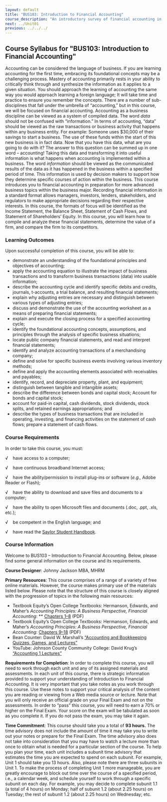 ```yaml
---
layout: default
title: "BUS103: Introduction to Financial Accounting"
course_description: "An introductory survey of financial accounting in preparation for more advanced business courses. Topics include the compilation and analysis of financial statements, determination of the value of a firm, and evaluation of a firm and its competitors."
next: ../Unit01
previous: ../../../
---
```

Course Syllabus for "BUS103: Introduction to Financial Accounting"
------------------------------------------------------------------

Accounting can be considered the language of business. If you are
learning accounting for the first time, embracing its foundational
concepts may be a challenging process. Mastery of accounting primarily
rests in your ability to critically think through and synthesize the
information as it applies to a given situation. You should approach the
learning of accounting the same way you would approach learning a
foreign language; It will take time and practice to ensure you remember
the concepts. There are a number of sub-disciplines that fall under the
umbrella of “accounting,” but in this course, we will be focused on
financial accounting. Accounting as a business discipline can be viewed
as a system of compiled data. The word *data* should not be confused
with “information.” In terms of accounting, “data” should be viewed as
the raw transactions or business activity that happens within any
business entity. For example: Someone uses $30,000 of their savings to
start a business. The use of these funds within the start of this new
business is in fact data. Now that you have this data, what are you
going to do with it? The answer to this question can be summed up in one
word – accounting! Taking this data and transforming it into useful
information is what happens when accounting is implemented within a
business. The word *information* should be viewed as the communicated
results of the data as it has happened in the business within a
specified period of time. This information is used by decision makers to
support how they determine specific courses of action within the
business. This course introduces you to financial accounting in
preparation for more advanced business topics within the business
major. Recording financial information in a standard format allows
managers, investors, lenders, stakeholders, and regulators to make
appropriate decisions regarding their respective interests. In this
course, the formats of focus will be identified as the Income Statement,
the Balance Sheet, Statement of Cash Flows, and Statement of
Shareholders’ Equity. In this course, you will learn how to compile and
analyze these financial statements, determine the value of a firm, and
compare the firm to its competitors.

### Learning Outcomes

Upon successful completion of this course, you will be able to:  

-   demonstrate an understanding of the foundational principles and
    objectives of accounting;
-   apply the accounting equation to illustrate the impact of business
    transactions and to transform business transactions (data) into
    usable information;
-   describe the accounting cycle and identify specific debits and
    credits, journals, t-accounts, a trial balance, and resulting
    financial statements;
-   explain why adjusting entries are necessary and distinguish between
    various types of adjusting entries;
-   discuss and demonstrate the use of the accounting worksheet as a
    means of preparing financial statements;
-   explain and execute the closing process for a specified accounting
    cycle;
-   identify the foundational accounting concepts, assumptions, and
    principles through the analysis of specific business situations;
-   locate public company financial statements, and read and interpret
    financial statements;
-   identify and analyze accounting transactions of a merchandising
    company;
-   define and solve for specific business events involving various
    inventory methods;
-   define and apply the accounting elements associated with receivables
    and payables;
-   identify, record, and depreciate property, plant, and equipment;
-   distinguish between tangible and intangible assets;
-   describe the difference between bonds and capital stock; Account for
    bonds and capital stock;
-   account for paid-in capital, cash dividends, stock dividends, stock
    splits, and retained earnings appropriations; and
-   describe the types of business transactions that are included in
    operating, investing, and financing activities on the statement of
    cash flows; prepare a statement of cash flows.

### Course Requirements

In order to take this course, you must:  
  
 √    have access to a computer;  
  
 √    have continuous broadband Internet access;  
  
 √    have the ability/permission to install plug-ins or software
(*e.g.,* Adobe Reader or Flash);  
  
 √    have the ability to download and save files and documents to a
computer;  
  
 √    have the ability to open Microsoft files and documents (.doc,
.ppt, .xls, etc.);  
  
 √    be competent in the English language; and  
  
 √    have read the [Saylor Student
Handbook](http://www.saylor.org/site/wp-content/uploads/2012/05/Saylor-StudentHandbook.pdf).

### Course Information

Welcome to BUS103 – Introduction to Financial Accounting. Below, please
find some general information on the course and its requirements.  
  
 **Course Designer**: Johnny Jackson MBA, MHRM  
  
 **Primary Resources**: This course comprises of a range of a variety of
free online materials. However, the course makes primary use of the
materials listed below. Please note that the structure of this course is
closely aligned with the progression of topics in the following main
resources:  

-   Textbook Equity’s Open College Textbooks: Hermanson, Edwards, and
    Maher’s *Accounting Principles: A Business Perspective, Financial
    Accounting*: ** [Chapters
    1–8](http://www.saylor.org/site/wp-content/uploads/2011/11/BUS103-TEXTBOOK.pdf) (PDF)
-   Textbook Equity’s Open College Textbooks: Hermanson, Edwards, and
    Maher’s *Accounting Principles: A Business Perspective, Financial
    Accounting*: [Chapters
    9–18](http://www.saylor.org/site/wp-content/uploads/2011/11/BUS103-TEXTBOOK2.pdf) (PDF)
-   Bean Counter: David W. Marshall’s [“Accounting and Bookkeeping
    Quizzes, Games, and
    Lectures”](http://www.dwmbeancounter.com/BCTutorSite/TestLectures/BCLectures/BCLectures.html)
-   YouTube: Johnson County Community College: David Krug’s [“Accounting
    1 Lectures”](http://www.youtube.com/course?list=EC259DBFA47F3B4761)

**Requirements for Completion**: In order to complete this course, you
will need to work through each unit and any of its assigned materials
and assessments. In each unit of this course, there is strategic
information provided to support your understanding of Introduction to
Financial Accounting. It is very important that you take notes as you
work through this course. Use these notes to support your critical
analysis of the content you are reading or viewing from a Web media
source or lecture. Note that you will only receive an official grade on
your Final Exam and not on the assessments. In order to “pass” this
course, you will need to earn a 70% or higher on the Final Exam. Your
score on the exam will be tabulated as soon as you complete it. If you
do not pass the exam, you may take it again.  
  
 **Time Commitment**: This course should take you a total of **93
hours.** The time advisory does not include the amount of time it may
take you to write out your notes or prepare for the Final Exam. The time
advisory also does not take into consideration that you may have to
watch a lecture more than once to obtain what is needed for a particular
section of the course. To help you plan your time, each unit includes a
subunit time advisory that estimates the time you are expected to spend
on each subunit. For example, Unit 1 should take you 13 hours. Also,
please note there are three subunits in Unit 1. To make the process of
completing Unit 1 more manageable, you are greatly encourage to block
out time over the course of a specified period, i.e., a calendar week,
and schedule yourself to work through a specific subunit on each day.
For example, you may decide to complete subunit 1.1 (a total of 4 hours)
on Monday; half of subunit 1.2 (about 2.25 hours) on Tuesday; the rest
of subunit 1.2 (about 2.25 hours) on Wednesday; etc.  
  

